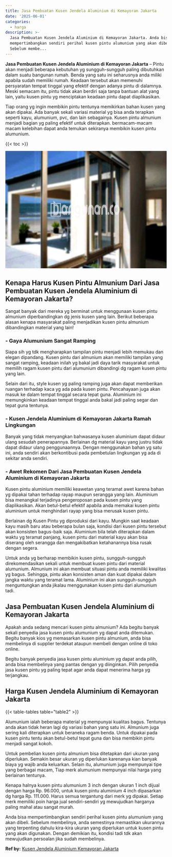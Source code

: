 ```yaml
---
title: Jasa Pembuatan Kusen Jendela Aluminium di Kemayoran Jakarta
date: '2025-06-01'
categories:
  - harga
description: >-
  Jasa Pembuatan Kusen Jendela Aluminium di Kemayoran Jakarta. Anda bisa
  mempertimbangkan sendiri perihal kusen pintu alumunium yang akan dibeli.
  Sebelum membe...
---
```


**Jasa Pembuatan Kusen Jendela Aluminium di Kemayoran Jakarta** – Pintu akan menjadi beberapa kebutuhan yg sungguh-sungguh paling dibutuhkan dalam suatu bangunan rumah. Benda yang satu ini seharusnya anda miliki apabila sudah memiliki rumah. Keadaan tersebut akan memenuhi persyaratan tempat tinggal yang efektif dengan adanya pintu di dalamnya. Meski semacam itu, pintu tidak akan berdiri saja tanpa bantuan alat yang lain, yaitu kusen pintu yg menciptakan keadaan pintu dapat diaplikasikan.

Tiap orang yg ingin membikin pintu tentunya memikirkan bahan kusen yang akan dipakai. Ada banyak sekali variasi material yg bisa anda terapkan seperti kayu, alumunium, pvc, dan lain sebagainya. Kusen pintu almunium menjadi bagian yg paling efektif untuk diterapkan. bermacam-macam macam kelebihan dapat anda temukan sekiranya membikin kusen pintu alumunium.

{{< toc >}}

![Jasa Pembuatan Kusen Jendela Aluminium di Kemayoran Jakarta](/images/harga-kusen-jendela-alumunium-02.png)

## Kenapa Harus Kusen Pintu Almunium Dari Jasa Pembuatan Kusen Jendela Aluminium di Kemayoran Jakarta?

Sangat banyak dari mereka yg berminat untuk menggunaan kusen pintu almunium diperbandingkan dg jenis kusen yang lain. Berikut beberapa alasan kenapa masyarakat paling menjadikan kusen pintu almunium dibandingkan material yang lain!

### \- Gaya Alumunium Sangat Ramping

Siapa sih yg tdk mengharapkan tampilan pintu menjadi lebih memukau dan elegan dipandang. Kusen pintu dari almunium akan memiliki tampilan yang sangat ramping, keadaan inilah yg bakal jadi daya tarik masyarakat untuk memilih ragam kusen pintu dari alumunium dibandingi dg ragam kusen pintu yang lain.

Selain dari itu, style kusen yg paling ramping juga akan dapat memberikan ruangan terhadap kaca yg ada pada kusen pintu. Pencahayaan juga akan masuk ke dalam tempat tinggal secara tepat guna. Aluminium ini memungkinkan keadaan tempat tinggal anda bakal jadi paling segar dan tepat guna tentunya.

### \- Kusen Jendela Aluminium di Kemayoran Jakarta Ramah Lingkungan

Banyak yang tidak menyangkan bahwasanya kusen aluminium dapat didaur ulang sesudah penerapannya. Berlainan dg material kayu yang justru tidak dapat didaur ulang penggunaannya. Dengan menggunakan bahan yg satu ini, anda sendiri akan berkontibusi pada pembetulan lingkungan yg ada di sekitar anda sendiri.

### \- Awet Rekomen Dari Jasa Pembuatan Kusen Jendela Aluminium di Kemayoran Jakarta

Kusen pintu aluminium memiliki keawetan yang teramat awet karena bahan yg dipakai tahan terhadap rayap maupun serangga yang lain. Aluminium bisa menangkal terjadinya pengeroposan pada kusen pintu yang diaplikasikan. Akan betul-betul efektif apabila anda memakai kusen pintu aluminium untuk menghindari rayap yang bisa merusak kusen pintu.

Berlainan dg Kusen Pintu yg diproduksi dari kayu. Mungkin saat keadaan kayu masih baru atau beberapa bulan saja, kondisi dari kusen pintu tersebut akan konsisten bagus-baik saja. Aluminium bila telah diterapkan dalam waktu yg teramat panjang, kusen pintu dari material kayu akan bisa diserang oleh serangga dan mengakibatkan ketahanannya bisa rusak dengan segera.

Untuk anda yg berharap membikin kusen pintu, sungguh-sungguh direkomendasikan sekali untuk membuat kusen pintu dari material alumunium. Almunium ini akan membuat situasi pintu anda memiliki kwalitas yg bagus. Sehingga, pintu akan konsisten aman dan kuat dipakai dalam jangka waktu yang teramat lama. Aluminium ini akan sungguh-sungguh menguntungkan anda jikalau menggunakan kusen pintu dari alumunium tadi.

## Jasa Pembuatan Kusen Jendela Aluminium di Kemayoran Jakarta

Apakah anda sedang mencari kusen pintu almunium? Ada begitu banyak sekali penyedia jasa kusen pintu alumunium yg dapat anda ditemukan. Begitu banyak kios yg memasarkan kusen pintu almunium, anda bisa membelinya di supplier terdekat ataupun membeli dengan online di toko online.

Begitu banyak penyedia jasa kusen pintu aluminium yg dapat anda pilih, anda bisa membelinya yang pantas dengan yg diinginkan. Pilih penyedia jasa kusen pintu yg paling tepat agar anda dapat menerima harga yg terjangkau.

## Harga Kusen Jendela Aluminium di Kemayoran Jakarta

{{< table-tables table="table2" >}}

Alumunium ialah beberapa material yg mempunyai kualitas bagus. Tentunya anda akan tidak heran lagi dg variasi bahan yang satu ini. Almunium juga sering kali diterapkan untuk beraneka ragam benda. Untuk dipakai pada kusen pintu tentu akan betul-betul tepat guna dan bisa membikin pintu menjadi sangat kokoh.

Untuk pembelian kusen pintu almunium bisa ditetapkan dari ukuran yang diperlukan. Semakin besar ukuran yg diperlukan karenanya kian banyak biaya yg wajib anda keluarkan. Selain itu, alumunium juga mempunyai tipe yang berbagai macam, Tiap merk alumunium mempunyai nilai harga yang berlainan tentunya.

Kenapa halnya kusen pintu alumunium 3 inch dengan ukuran 1 inch dijual dengan harga Rp. 96.000, untuk kusen pintu aluminium 4 inch dipasarkan dg harga Rp. 111.000. Harus semua tergantung dari merk yg dipakai. Setiap merk memiliki poin harga jual sendiri-sendiri yg mewujudkan harganya paling mahal atau sangat murah.

Anda bisa mempertimbangkan sendiri perihal kusen pintu alumunium yang akan dibeli. Sebelum membelinya, anda semestinya memastikan ukurannya yang terpenting dahulu kira-kira ukuran yang diperlukan untuk kusen pintu yang akan digunakan. Dengan demikian itu, kondisi tadi tdk akan mewujudkan persoalan jika sudah membelinya.

**Ref by:** [Kusen Jendela Aluminium Kemayoran Jakarta](https://id.wikipedia.org/wiki/Kusen)
